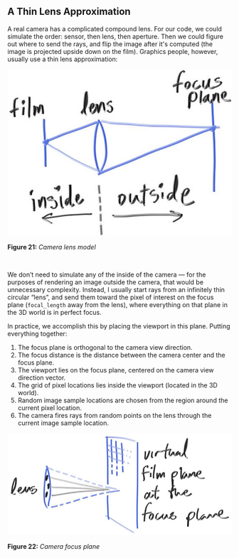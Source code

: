 ## A Thin Lens Approximation

A real camera has a complicated compound lens. For our code, we could simulate the order: sensor, then lens, then aperture. Then we could figure out where to send the rays, and flip the image after it's computed (the image is projected upside down on the film). Graphics people, however, usually use a thin lens approximation:

![Camera lens model](../../imgs/fig-1.21-cam-lens.jpg)

**Figure 21:** *Camera lens model*

<br>

We don’t need to simulate any of the inside of the camera — for the purposes of rendering an image outside the camera, that would be unnecessary complexity. Instead, I usually start rays from an infinitely thin circular “lens”, and send them toward the pixel of interest on the focus plane (`focal_length` away from the lens), where everything on that plane in the 3D world is in perfect focus.

In practice, we accomplish this by placing the viewport in this plane. Putting everything together:

1. The focus plane is orthogonal to the camera view direction.
2. The focus distance is the distance between the camera center and the focus plane.
3. The viewport lies on the focus plane, centered on the camera view direction vector.
4. The grid of pixel locations lies inside the viewport (located in the 3D world).
5. Random image sample locations are chosen from the region around the current pixel location.
6. The camera fires rays from random points on the lens through the current image sample location.

![Camera focus plane](../../imgs/fig-1.22-cam-film-plane.jpg)

**Figure 22:** *Camera focus plane*

<br>
